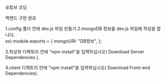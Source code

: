 유튜브 코딩

백엔드 구현 완료

1.config 폴더 안에 dev.js 파일 만들기
2.mongoDB 정보를 dev.js 파일에 작성을 합니다.  
ex)
module.exports = {
mongoURI: "DB정보",
};

3.최상위 디렉토리 안에 "npm install"을 입력하십시오( Download Server Dependencies ).

4.client 디렉토리 안에 "npm install"을 입력하십시오( Download Front-end Dependencies).
